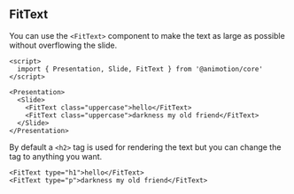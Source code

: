 <script lang="ts">
	import Fit from './fit.svelte'
</script>

## FitText

You can use the `<FitText>` component to make the text as large as possible without overflowing the slide.

<Fit />

```svelte
<script>
  import { Presentation, Slide, FitText } from '@animotion/core'
</script>

<Presentation>
  <Slide>
    <FitText class="uppercase">hello</FitText>
    <FitText class="uppercase">darkness my old friend</FitText>
  </Slide>
</Presentation>
```

By default a `<h2>` tag is used for rendering the text but you can change the tag to anything you want.

```svelte
<FitText type="h1">hello</FitText>
<FitText type="p">darkness my old friend</FitText>
```